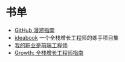 # 书单

- [GitHub 漫游指南](https://github.com/phodal/github)
- [ideabook](https://github.com/phodal/ideabook)
一个全栈增长工程师的练手项目集
- [我的职业是前端工程师](https://github.com/phodal/fe)
- [Growth: 全栈增长工程师指南](https://github.com/phodal/growth-ebook)